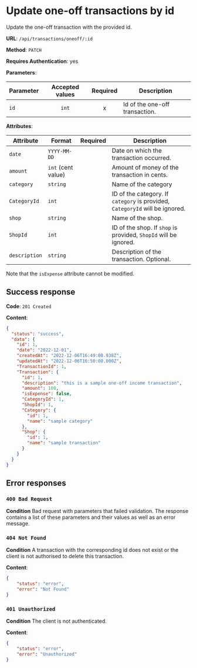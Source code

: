 # Update one-off transactions by id

Update the one-off transaction with the provided id.

**URL**: `/api/transactions/oneoff/:id`

**Method**: `PATCH`

**Requires Authentication**: yes

**Parameters**:

| Parameter | Accepted values | Required | Description                    |
| --------- | :-------------: | :------: | ------------------------------ |
| `id`      |      `int`      |    x     | Id of the one-off transaction. |

**Attributes**:

| Attribute     | Format             | Required | Description                                                                  |
| ------------- | ------------------ | :------: | ---------------------------------------------------------------------------- |
| `date`        | `YYYY-MM-DD`       |          | Date on which the transaction occurred.                                      |
| `amount`      | `int` (cent value) |          | Amount of money of the transaction in cents.                                 |
| `category`    | `string`           |          | Name of the category                                                         |
| `CategoryId`  | `int`              |          | ID of the category. If `category` is provided, `CategoryId` will be ignored. |
| `shop`        | `string`           |          | Name of the shop.                                                            |
| `ShopId`      | `int`              |          | ID of the shop. If `shop` is provided, `ShopId` will be ignored.             |
| `description` | `string`           |          | Description of the transaction. Optional.                                    |

Note that the `isExpense` attribute cannot be modified.

## Success response

**Code**: `201 Created`

**Content**:
```json
{
  "status": "success",
  "data": {
    "id": 1,
    "date": "2022-12-01",
    "createdAt": "2022-12-06T16:49:00.938Z",
    "updatedAt": "2022-12-06T16:50:00.000Z",
    "TransactionId": 1,
    "Transaction": {
      "id": 1,
      "description": "this is a sample one-off income transaction",
      "amount": 100,
      "isExpense": false,
      "CategoryId": 1,
      "ShopId": 1,
      "Category": {
        "id": 1,
        "name": "sample category"
      },
      "Shop": {
        "id": 1,
        "name": "sample transaction"
      }
    }
  }
}
```

## Error responses
### `400 Bad Request`

**Condition**
Bad request with parameters that failed validation. The response contains a list of these parameters and their values as well as an error message.

### `404 Not Found`

**Condition**
A transaction with the corresponding id does not exist or the client is not authorised to delete this transaction.

**Content**:
```json
{
	"status": "error",
	"error": "Not Found"
}
```

### `401 Unauthorized`

**Condition**
The client is not authenticated.

**Content**:
```json
{
	"status": "error",
	"error": "Unauthorized"
}
```
